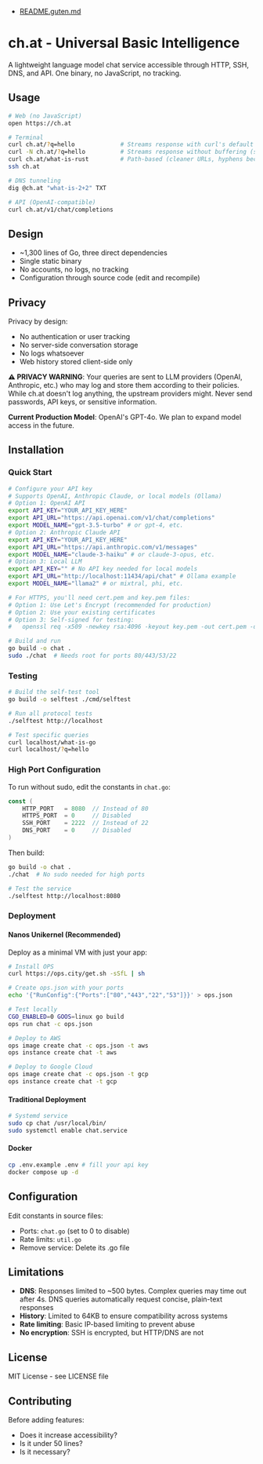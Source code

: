 - [README.guten.md](./README.guten.md)

# ch.at - Universal Basic Intelligence

A lightweight language model chat service accessible through HTTP, SSH, DNS, and API. One binary, no JavaScript, no tracking.

## Usage

```bash
# Web (no JavaScript)
open https://ch.at

# Terminal
curl ch.at/?q=hello             # Streams response with curl's default buffering
curl -N ch.at/?q=hello          # Streams response without buffering (smoother)
curl ch.at/what-is-rust         # Path-based (cleaner URLs, hyphens become spaces)
ssh ch.at

# DNS tunneling
dig @ch.at "what-is-2+2" TXT

# API (OpenAI-compatible)
curl ch.at/v1/chat/completions
```

## Design

- ~1,300 lines of Go, three direct dependencies
- Single static binary
- No accounts, no logs, no tracking
- Configuration through source code (edit and recompile)


## Privacy

Privacy by design:

- No authentication or user tracking
- No server-side conversation storage
- No logs whatsoever
- Web history stored client-side only

**⚠️ PRIVACY WARNING**: Your queries are sent to LLM providers (OpenAI, Anthropic, etc.) who may log and store them according to their policies. While ch.at doesn't log anything, the upstream providers might. Never send passwords, API keys, or sensitive information.

**Current Production Model**: OpenAI's GPT-4o. We plan to expand model access in the future.

## Installation

### Quick Start

```bash
# Configure your API key
# Supports OpenAI, Anthropic Claude, or local models (Ollama)
# Option 1: OpenAI API
export API_KEY="YOUR_API_KEY_HERE"
export API_URL="https://api.openai.com/v1/chat/completions"
export MODEL_NAME="gpt-3.5-turbo" # or gpt-4, etc.
# Option 2: Anthropic Claude API 
export API_KEY="YOUR_API_KEY_HERE"
export API_URL="https://api.anthropic.com/v1/messages"
export MODEL_NAME="claude-3-haiku" # or claude-3-opus, etc.
# Option 3: Local LLM 
export API_KEY="" # No API key needed for local models
export API_URL="http://localhost:11434/api/chat" # Ollama example
export MODEL_NAME="llama2" # or mixtral, phi, etc.

# For HTTPS, you'll need cert.pem and key.pem files:
# Option 1: Use Let's Encrypt (recommended for production)
# Option 2: Use your existing certificates
# Option 3: Self-signed for testing:
#   openssl req -x509 -newkey rsa:4096 -keyout key.pem -out cert.pem -days 365 -nodes

# Build and run
go build -o chat .
sudo ./chat  # Needs root for ports 80/443/53/22
```

### Testing

```bash
# Build the self-test tool
go build -o selftest ./cmd/selftest

# Run all protocol tests
./selftest http://localhost

# Test specific queries
curl localhost/what-is-go
curl localhost/?q=hello
```

### High Port Configuration

To run without sudo, edit the constants in `chat.go`:

```go
const (
    HTTP_PORT   = 8080  // Instead of 80
    HTTPS_PORT  = 0     // Disabled
    SSH_PORT    = 2222  // Instead of 22
    DNS_PORT    = 0     // Disabled
)
```

Then build:
```bash
go build -o chat .
./chat  # No sudo needed for high ports

# Test the service
./selftest http://localhost:8080
```

### Deployment

#### Nanos Unikernel (Recommended)

Deploy as a minimal VM with just your app:

```bash
# Install OPS
curl https://ops.city/get.sh -sSfL | sh

# Create ops.json with your ports
echo '{"RunConfig":{"Ports":["80","443","22","53"]}}' > ops.json

# Test locally
CGO_ENABLED=0 GOOS=linux go build
ops run chat -c ops.json

# Deploy to AWS
ops image create chat -c ops.json -t aws
ops instance create chat -t aws

# Deploy to Google Cloud
ops image create chat -c ops.json -t gcp
ops instance create chat -t gcp
```

#### Traditional Deployment

```bash
# Systemd service
sudo cp chat /usr/local/bin/
sudo systemctl enable chat.service
```

#### Docker

```sh
cp .env.example .env # fill your api key
docker compose up -d
```

## Configuration

Edit constants in source files:
- Ports: `chat.go` (set to 0 to disable)
- Rate limits: `util.go`
- Remove service: Delete its .go file

## Limitations

- **DNS**: Responses limited to ~500 bytes. Complex queries may time out after 4s. DNS queries automatically request concise, plain-text responses
- **History**: Limited to 64KB to ensure compatibility across systems
- **Rate limiting**: Basic IP-based limiting to prevent abuse
- **No encryption**: SSH is encrypted, but HTTP/DNS are not

## License

MIT License - see LICENSE file

## Contributing

Before adding features:
- Does it increase accessibility?
- Is it under 50 lines?
- Is it necessary?

